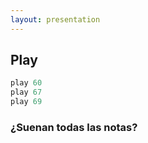 ```yaml
---
layout: presentation 
---
```


## Play

```ruby
play 60
play 67
play 69
```

### ¿Suenan todas las notas?